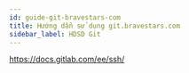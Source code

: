 ```yaml
---
id: guide-git-bravestars-com
title: Hướng dẫn sử dụng git.bravestars.com
sidebar_label: HDSD Git
---
```


https://docs.gitlab.com/ee/ssh/
